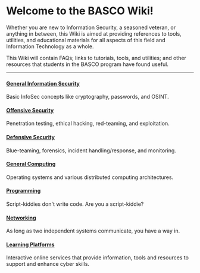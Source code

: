 # Welcome to the BASCO Wiki!

Whether you are new to Information Security, a seasoned veteran, or anything in between, this Wiki is aimed at providing references to tools, utilities, and educational materials for all aspects of this field and Information Technology as a whole.

This Wiki will contain FAQs; links to tutorials, tools, and utilities; and other resources that students in the BASCO program have found useful.

---

#### [General Information Security](General-Information-Security#)
Basic InfoSec concepts like cryptography, passwords, and OSINT.

#### [**Offensive Security**](Offensive-Security#)
Penetration testing, ethical hacking, red-teaming, and exploitation.

#### [**Defensive Security**](Defensive-Security#)
Blue-teaming, forensics, incident handling/response, and monitoring.

#### [General Computing](General-Computing#)
Operating systems and various distributed computing architectures.

#### [Programming](Programming#)
Script-kiddies don't write code. Are you a script-kiddie?

#### [Networking](Networking#)
As long as two independent systems communicate, you have a way in.

#### [Learning Platforms](Learning-Platforms#)
Interactive online services that provide information, tools and resources to support and enhance cyber skills.
